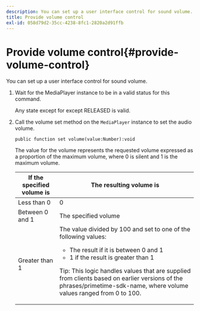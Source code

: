 ```yaml
---
description: You can set up a user interface control for sound volume.
title: Provide volume control
exl-id: 058d79d2-35cc-4238-8fc1-2820a2d91ffb
---
```

# Provide volume control{#provide-volume-control}

You can set up a user interface control for sound volume.

1. Wait for the MediaPlayer instance to be in a valid status for this command.

   Any state except for except RELEASED is valid.
1. Call the volume set method on the `MediaPlayer` instance to set the audio volume.

   ```    
   public function set volume(value:Number):void
   ```

   The value for the volume represents the requested volume expressed as a proportion of the maximum volume, where 0 is silent and 1 is the maximum volume.

   <table id="table_144A2B1260374FBE8D976194F602DDC7"> 
   <thead> 
   <tr> 
      <th colname="col1" class="entry"> If the specified volume is </th> 
      <th colname="col2" class="entry"> The resulting volume is </th> 
   </tr> 
   </thead>
   <tbody> 
   <tr> 
      <td colname="col1"> Less than 0 </td> 
      <td colname="col2"> 0 </td> 
   </tr> 
   <tr> 
      <td colname="col1"> Between 0 and 1 </td> 
      <td colname="col2"> The specified volume </td> 
   </tr> 
   <tr> 
      <td colname="col1"> Greater than 1 </td> 
      <td colname="col2"> The value divided by 100 and set to one of the following values: 
      <ul id="ul_8C2282F0EDC44A408820F5768709214F"> 
      <li id="li_B00BC6F4812D4000891358F762C8E492">The result if it is between 0 and 1 </li> 
      <li id="li_03B7F30662554F299320040CAC2DEB7A">1 if the result is greater than 1 </li> 
      </ul> <p>Tip:  This logic handles values that are supplied from clients based on earlier versions of the 
      <span class="codeph">phrases/primetime-sdk-name</span>, where volume values ranged from 0 to 100. </p> </td> 
   </tr> 
   </tbody> 
   </table>
